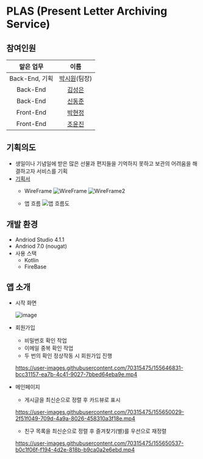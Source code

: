 PLAS (Present Letter Archiving Service)
===================
## 참여인원
|맡은 업무|이름|
|:------:|:---:|
|Back-End, 기획|[박시원](https://github.com/tldnjs324)(팀장)|
|Back-End|[김성은](https://github.com/EUNA-319)|
|Back-End|[신동준](https://github.com/dongjun0128)|
|Front-End|[박현정](https://github.com/hyeonjeongs)|
|Front-End|[조윤진](https://github.com/cyjadela)|

## 기획의도
- 생일이나 기념일에 받은 많은 선물과 편지들을 기억하지 못하고 보관의 어려움을 해결하고자 서비스를 기획
- [기획서](https://github.com/tldnjs324/S2_Archiving/blob/master/Project%20Proposal/%EA%B8%B0%ED%9A%8D%EC%84%9C_s2archiving_0.2.pdf)
  - WireFrame
 ![WireFrame](https://user-images.githubusercontent.com/70315475/155646426-ae64e42e-ff9e-4b63-bf16-42dd93fbdf42.jpg)
 ![WireFrame2](https://user-images.githubusercontent.com/70315475/155646595-7be6599d-4669-4725-8afb-acc105377ef5.jpg)

  - 앱 흐름
  ![앱 흐름도](https://user-images.githubusercontent.com/70315475/155649432-c0f88bb5-8f93-4c21-8e65-92d7e0211258.jpg)


## 개발 환경
- Andriod Studio 4.1.1
- Andriod 7.0 (nougat)
- 사용 스택
  - Kotlin
  - FireBase

## 앱 소개
- 시작 화면

  ![image](https://user-images.githubusercontent.com/70315475/155643428-8faba328-cb43-4add-aaf4-73b2017d623e.png)

- 회원가입
  - 비밀번호 확인 작업
  - 이메일 중복 확인 작업
  - 두 번의 확인 정상작동 시 회원가입 진행
  
  https://user-images.githubusercontent.com/70315475/155646831-bcc31157-ea7b-4c41-9027-7bbed64eba9e.mp4
  
 - 메인페이지
    - 게시글을 최신순으로 정렬 후 카드뷰로 표시

    https://user-images.githubusercontent.com/70315475/155650029-2f51f049-709d-4a9a-8026-458310a3f18e.mp4
    
    - 친구 목록을 최신순으로 정렬 후 즐겨찾기(별)를 우선으로 재정렬
    
    https://user-images.githubusercontent.com/70315475/155650537-b0c1f06f-f194-4d2e-818b-b9ca0a2e6ebd.mp4








